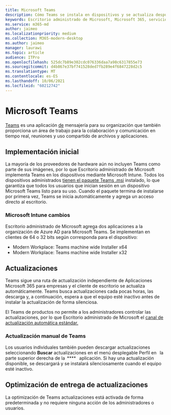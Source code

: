 ```yaml
---
title: Microsoft Teams
description: Cómo Teams se instala en dispositivos y se actualiza después
keywords: Escritorio administrado de Microsoft, Microsoft 365, servicio, documentación, aplicaciones, aplicaciones de línea de negocio, aplicaciones de línea de negocio, aplicaciones de LOB
ms.service: m365-md
author: jaimeo
ms.localizationpriority: medium
ms.collection: M365-modern-desktop
ms.author: jaimeo
manager: laurawi
ms.topic: article
audience: ITPro
ms.openlocfilehash: 525dc7b89e302cdc076336daa7a98c6317855e73
ms.sourcegitcommit: d4b867e37bf741528ded7fb289e4f6847228d2c5
ms.translationtype: MT
ms.contentlocale: es-ES
ms.lasthandoff: 10/06/2021
ms.locfileid: "60212742"
---
```

# <a name="microsoft-teams"></a>Microsoft Teams

[Teams](https://www.microsoft.com/microsoft-365/microsoft-teams/group-chat-software) es una aplicación [de](https://support.microsoft.com/office/microsoft-teams-basics-6d5f52e6-5306-4096-ac24-c3082b79eaf0) mensajería para su organización que también proporciona un área de trabajo para la colaboración y comunicación en tiempo real, reuniones y uso compartido de archivos y aplicaciones.

## <a name="initial-deployment"></a>Implementación inicial

La mayoría de los proveedores de hardware aún no incluyen Teams como parte de sus imágenes, por lo que Escritorio administrado de Microsoft implementa Teams en los dispositivos mediante Microsoft Intune. Todos los dispositivos administrados [tienen el paquete Teams .msi](/MicrosoftTeams/msi-deployment#how-the-microsoft-teams-msi-package-works) instalado, lo que garantiza que todos los usuarios que inician sesión en un dispositivo Microsoft Teams listo para su uso. Cuando el paquete termina de instalarse por primera vez, Teams se inicia automáticamente y agrega un acceso directo al escritorio.

### <a name="microsoft-intune-changes"></a>Microsoft Intune cambios

Escritorio administrado de Microsoft agrega dos aplicaciones a la organización de Azure AD para Microsoft Teams. Se implementan en clientes de 64 o 32 bits según corresponda para el dispositivo:  

- Modern Workplace: Teams machine wide Installer x64  
- Modern Workplace: Teams machine wide Installer x32

## <a name="updates"></a>Actualizaciones

Teams sigue una ruta de actualización independiente de Aplicaciones Microsoft 365 para empresas y el cliente de escritorio se actualiza automáticamente. Teams busca actualizaciones cada pocas horas, las descarga y, a continuación, espera a que el equipo esté inactivo antes de instalar la actualización de forma silenciosa.  

El Teams de productos no permite a los administradores controlar las actualizaciones, por lo que Escritorio administrado de Microsoft el [canal de actualización automática estándar.](/microsoftteams/teams-client-update#can-admins-deploy-updates-instead-of-teams-auto-updating)

### <a name="manually-updating-teams"></a>Actualización manual de Teams

Los usuarios individuales también pueden descargar actualizaciones seleccionando **Buscar** actualizaciones en el menú desplegable Perfil en   la parte superior derecha de la  ****   aplicación. Si hay una actualización disponible, se descargará y se instalará silenciosamente cuando el equipo esté inactivo.

## <a name="delivery-optimization-of-updates"></a>Optimización de entrega de actualizaciones

La optimización de Teams actualizaciones está activada de forma predeterminada y no requiere ninguna acción de los administradores o usuarios.